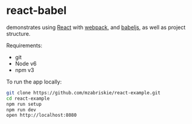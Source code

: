 # react-babel

demonstrates using [React] with [webpack], and [babeljs], as well as project structure.

Requirements:
- git
- Node v6
- npm v3

To run the app locally:

```bash
git clone https://github.com/mzabriskie/react-example.git
cd react-example
npm run setup
npm run dev
open http://localhost:8080
```

[React]: http://facebook.github.io/react/
[webpack]: http://webpack.github.io/
[babeljs]: https://babeljs.io/
